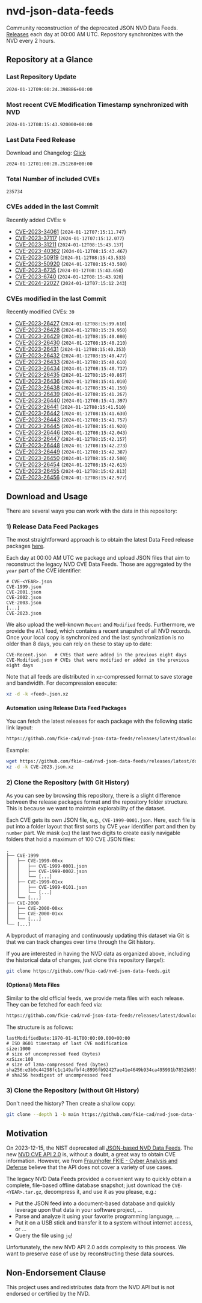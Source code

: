 # nvd-json-data-feeds

Community reconstruction of the deprecated JSON NVD Data Feeds. 
[Releases](https://github.com/fkie-cad/nvd-json-data-feeds/releases/latest) each day at 00:00 AM UTC.
Repository synchronizes with the NVD every 2 hours.

## Repository at a Glance

### Last Repository Update

```plain
2024-01-12T09:00:24.398886+00:00
```

### Most recent CVE Modification Timestamp synchronized with NVD

```plain
2024-01-12T08:15:43.920000+00:00
```

### Last Data Feed Release

Download and Changelog: [Click](https://github.com/fkie-cad/nvd-json-data-feeds/releases/latest)

```plain
2024-01-12T01:00:28.251268+00:00
```

### Total Number of included CVEs

```plain
235734
```

### CVEs added in the last Commit

Recently added CVEs: `9`

* [CVE-2023-34061](CVE-2023/CVE-2023-340xx/CVE-2023-34061.json) (`2024-01-12T07:15:11.747`)
* [CVE-2023-37117](CVE-2023/CVE-2023-371xx/CVE-2023-37117.json) (`2024-01-12T07:15:12.077`)
* [CVE-2023-31211](CVE-2023/CVE-2023-312xx/CVE-2023-31211.json) (`2024-01-12T08:15:43.137`)
* [CVE-2023-40362](CVE-2023/CVE-2023-403xx/CVE-2023-40362.json) (`2024-01-12T08:15:43.467`)
* [CVE-2023-50919](CVE-2023/CVE-2023-509xx/CVE-2023-50919.json) (`2024-01-12T08:15:43.533`)
* [CVE-2023-50920](CVE-2023/CVE-2023-509xx/CVE-2023-50920.json) (`2024-01-12T08:15:43.590`)
* [CVE-2023-6735](CVE-2023/CVE-2023-67xx/CVE-2023-6735.json) (`2024-01-12T08:15:43.650`)
* [CVE-2023-6740](CVE-2023/CVE-2023-67xx/CVE-2023-6740.json) (`2024-01-12T08:15:43.920`)
* [CVE-2024-22027](CVE-2024/CVE-2024-220xx/CVE-2024-22027.json) (`2024-01-12T07:15:12.243`)


### CVEs modified in the last Commit

Recently modified CVEs: `39`

* [CVE-2023-26427](CVE-2023/CVE-2023-264xx/CVE-2023-26427.json) (`2024-01-12T08:15:39.610`)
* [CVE-2023-26428](CVE-2023/CVE-2023-264xx/CVE-2023-26428.json) (`2024-01-12T08:15:39.950`)
* [CVE-2023-26429](CVE-2023/CVE-2023-264xx/CVE-2023-26429.json) (`2024-01-12T08:15:40.080`)
* [CVE-2023-26430](CVE-2023/CVE-2023-264xx/CVE-2023-26430.json) (`2024-01-12T08:15:40.210`)
* [CVE-2023-26431](CVE-2023/CVE-2023-264xx/CVE-2023-26431.json) (`2024-01-12T08:15:40.353`)
* [CVE-2023-26432](CVE-2023/CVE-2023-264xx/CVE-2023-26432.json) (`2024-01-12T08:15:40.477`)
* [CVE-2023-26433](CVE-2023/CVE-2023-264xx/CVE-2023-26433.json) (`2024-01-12T08:15:40.610`)
* [CVE-2023-26434](CVE-2023/CVE-2023-264xx/CVE-2023-26434.json) (`2024-01-12T08:15:40.737`)
* [CVE-2023-26435](CVE-2023/CVE-2023-264xx/CVE-2023-26435.json) (`2024-01-12T08:15:40.867`)
* [CVE-2023-26436](CVE-2023/CVE-2023-264xx/CVE-2023-26436.json) (`2024-01-12T08:15:41.010`)
* [CVE-2023-26438](CVE-2023/CVE-2023-264xx/CVE-2023-26438.json) (`2024-01-12T08:15:41.150`)
* [CVE-2023-26439](CVE-2023/CVE-2023-264xx/CVE-2023-26439.json) (`2024-01-12T08:15:41.267`)
* [CVE-2023-26440](CVE-2023/CVE-2023-264xx/CVE-2023-26440.json) (`2024-01-12T08:15:41.397`)
* [CVE-2023-26441](CVE-2023/CVE-2023-264xx/CVE-2023-26441.json) (`2024-01-12T08:15:41.510`)
* [CVE-2023-26442](CVE-2023/CVE-2023-264xx/CVE-2023-26442.json) (`2024-01-12T08:15:41.630`)
* [CVE-2023-26443](CVE-2023/CVE-2023-264xx/CVE-2023-26443.json) (`2024-01-12T08:15:41.757`)
* [CVE-2023-26445](CVE-2023/CVE-2023-264xx/CVE-2023-26445.json) (`2024-01-12T08:15:41.920`)
* [CVE-2023-26446](CVE-2023/CVE-2023-264xx/CVE-2023-26446.json) (`2024-01-12T08:15:42.043`)
* [CVE-2023-26447](CVE-2023/CVE-2023-264xx/CVE-2023-26447.json) (`2024-01-12T08:15:42.157`)
* [CVE-2023-26448](CVE-2023/CVE-2023-264xx/CVE-2023-26448.json) (`2024-01-12T08:15:42.273`)
* [CVE-2023-26449](CVE-2023/CVE-2023-264xx/CVE-2023-26449.json) (`2024-01-12T08:15:42.387`)
* [CVE-2023-26450](CVE-2023/CVE-2023-264xx/CVE-2023-26450.json) (`2024-01-12T08:15:42.500`)
* [CVE-2023-26454](CVE-2023/CVE-2023-264xx/CVE-2023-26454.json) (`2024-01-12T08:15:42.613`)
* [CVE-2023-26455](CVE-2023/CVE-2023-264xx/CVE-2023-26455.json) (`2024-01-12T08:15:42.813`)
* [CVE-2023-26456](CVE-2023/CVE-2023-264xx/CVE-2023-26456.json) (`2024-01-12T08:15:42.977`)


## Download and Usage

There are several ways you can work with the data in this repository:

### 1) Release Data Feed Packages

The most straightforward approach is to obtain the latest Data Feed release packages [here](https://github.com/fkie-cad/nvd-json-data-feeds/releases/latest).

Each day at 00:00 AM UTC we package and upload JSON files that aim to reconstruct the legacy NVD CVE Data Feeds.
Those are aggregated by the `year` part of the CVE identifier:

```
# CVE-<YEAR>.json
CVE-1999.json
CVE-2001.json
CVE-2002.json
CVE-2003.json
[...]
CVE-2023.json
```

We also upload the well-known `Recent` and `Modified` feeds.
Furthermore, we provide the `All` feed, which contains a recent snapshot of all NVD records.
Once your local copy is synchronized and the last synchronization is no older than 8 days, you can rely on these to stay up to date:

```plain
CVE-Recent.json   # CVEs that were added in the previous eight days
CVE-Modified.json # CVEs that were modified or added in the previous eight days
```

Note that all feeds are distributed in `xz`-compressed format to save storage and bandwidth.
For decompression execute:

```sh
xz -d -k <feed>.json.xz
```


#### Automation using Release Data Feed Packages

You can fetch the latest releases for each package with the following static link layout:

```sh
https://github.com/fkie-cad/nvd-json-data-feeds/releases/latest/download/CVE-<YEAR>.json.xz
```

Example:

```sh
wget https://github.com/fkie-cad/nvd-json-data-feeds/releases/latest/download/CVE-2023.json.xz
xz -d -k CVE-2023.json.xz
```



### 2) Clone the Repository (with Git History)

As you can see by browsing this repository, there is a slight difference between the release packages format and the repository folder structure.
This is because we want to maintain explorability of the dataset.

Each CVE gets its own JSON file, e.g., `CVE-1999-0001.json`.
Here, each file is put into a folder layout that first sorts by CVE `year` identifier part and then by `number` part.
We mask (`xx`) the last two digits to create easily navigable folders that hold a maximum of 100 CVE JSON files:

```plain
.
├── CVE-1999
│   ├── CVE-1999-00xx
│   │   ├── CVE-1999-0001.json
│   │   ├── CVE-1999-0002.json
│   │   └── [...]
│   ├── CVE-1999-01xx
│   │   ├── CVE-1999-0101.json
│   │   └── [...]
│   └── [...]
├── CVE-2000
│   ├── CVE-2000-00xx
│   ├── CVE-2000-01xx
│   └── [...]
└── [...]
```

A byproduct of managing and continuously updating this dataset via Git is that we can track changes over time through the Git history.

If you are interested in having the NVD data as organized above, including the historical data of changes, just clone this repository (large!):

```sh
git clone https://github.com/fkie-cad/nvd-json-data-feeds.git
```

#### (Optional) Meta Files

Similar to the old official feeds, we provide meta files with each release. They can be fetched for each feed via:

```sh
https://github.com/fkie-cad/nvd-json-data-feeds/releases/latest/download/CVE-<YEAR>.meta
```

The structure is as follows:

```plain
lastModifiedDate:1970-01-01T00:00:00.000+00:00                          # ISO 8601 timestamp of last CVE modification
size:1000                                                               # size of uncompressed feed (bytes)
xzSize:100                                                              # size of lzma-compressed feed (bytes)
sha256:e3b0c44298fc1c149afbf4c8996fb92427ae41e4649b934ca495991b7852b855 # sha256 hexdigest of uncompressed feed
```


### 3) Clone the Repository (without Git History)

Don't need the history? Then create a shallow copy:

```sh
git clone --depth 1 -b main https://github.com/fkie-cad/nvd-json-data-feeds.git
```

## Motivation

On 2023-12-15, the NIST deprecated all [JSON-based NVD Data Feeds](https://nvd.nist.gov/vuln/data-feeds#divRetirementBanner-1).
The new [NVD CVE API 2.0](https://nvd.nist.gov/developers/vulnerabilities) is, without a doubt, a great way to obtain CVE information.
However, we from [Fraunhofer FKIE - Cyber Analysis and Defense](https://www.fkie.fraunhofer.de/en/departments/cad.html) believe that the API does not cover a variety of use cases.

The legacy NVD Data Feeds provided a convenient way to quickly obtain a complete, file-based offline database snapshot; just download the `CVE-<YEAR>.tar.gz`, decompress it, and use it as you please, e.g.:

* Put the JSON feed into a document-based database and quickly leverage upon that data in your software project, ...
* Parse and analyze it using your favorite programming language, ...
* Put it on a USB stick and transfer it to a system without internet access, or ...
* Query the file using `jq`!

Unfortunately, the new NVD API 2.0 adds complexity to this process.
We want to preserve ease of use by reconstructing these data sources.

## Non-Endorsement Clause

This project uses and redistributes data from the NVD API but is not endorsed or certified by the NVD.